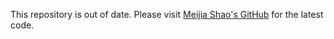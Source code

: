 This repository is out of date.  Please visit [Meijia Shao's GitHub](https://github.com/MjiaShao/L2-beta-model) for the latest code.
